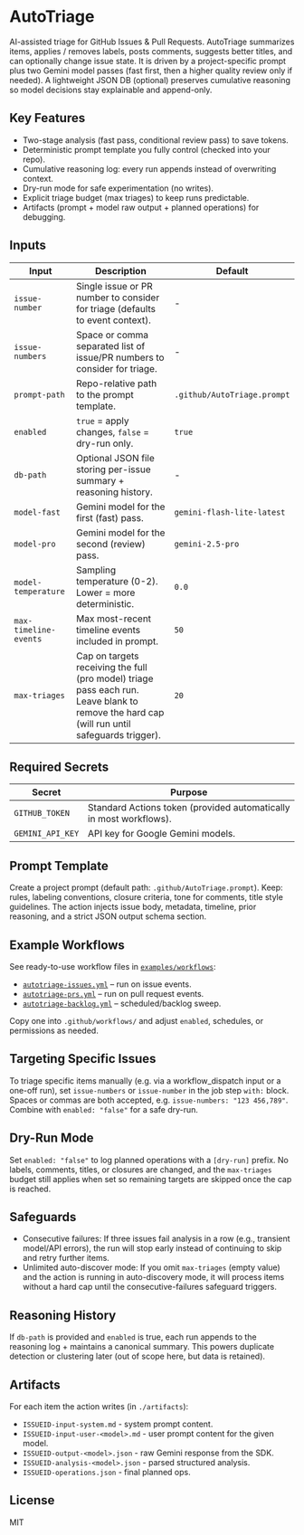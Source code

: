 # AutoTriage

AI-assisted triage for GitHub Issues & Pull Requests. AutoTriage summarizes items, applies / removes labels, posts comments, suggests better titles, and can optionally change issue state. It is driven by a project-specific prompt plus two Gemini model passes (fast first, then a higher quality review only if needed). A lightweight JSON DB (optional) preserves cumulative reasoning so model decisions stay explainable and append-only.

## Key Features

* Two-stage analysis (fast pass, conditional review pass) to save tokens.
* Deterministic prompt template you fully control (checked into your repo).
* Cumulative reasoning log: every run appends instead of overwriting context.
* Dry-run mode for safe experimentation (no writes).
* Explicit triage budget (max triages) to keep runs predictable.
* Artifacts (prompt + model raw output + planned operations) for debugging.

## Inputs

| Input | Description | Default |
|-------|-------------|---------|
| `issue-number` | Single issue or PR number to consider for triage (defaults to event context). | - |
| `issue-numbers` | Space or comma separated list of issue/PR numbers to consider for triage. | - |
| `prompt-path` | Repo-relative path to the prompt template. | `.github/AutoTriage.prompt` |
| `enabled` | `true` = apply changes, `false` = dry-run only. | `true` |
| `db-path` | Optional JSON file storing per-issue summary + reasoning history. | - |
| `model-fast` | Gemini model for the first (fast) pass. | `gemini-flash-lite-latest` |
| `model-pro` | Gemini model for the second (review) pass. | `gemini-2.5-pro` |
| `model-temperature` | Sampling temperature (0-2). Lower = more deterministic. | `0.0` |
| `max-timeline-events` | Max most-recent timeline events included in prompt. | `50` |
| `max-triages` | Cap on targets receiving the full (pro model) triage pass each run. Leave blank to remove the hard cap (will run until safeguards trigger). | `20` |

## Required Secrets

| Secret | Purpose |
|--------|---------|
| `GITHUB_TOKEN` | Standard Actions token (provided automatically in most workflows). |
| `GEMINI_API_KEY` | API key for Google Gemini models. |

## Prompt Template

Create a project prompt (default path: `.github/AutoTriage.prompt`). Keep: rules, labeling conventions, closure criteria, tone for comments, title style guidelines. The action injects issue body, metadata, timeline, prior reasoning, and a strict JSON output schema section.

## Example Workflows

See ready-to-use workflow files in [`examples/workflows`](./examples/workflows/):

* [`autotriage-issues.yml`](./examples/workflows/autotriage-issues.yml) – run on issue events.
* [`autotriage-prs.yml`](./examples/workflows/autotriage-prs.yml) – run on pull request events.
* [`autotriage-backlog.yml`](./examples/workflows/autotriage-backlog.yml) – scheduled/backlog sweep.

Copy one into `.github/workflows/` and adjust `enabled`, schedules, or permissions as needed.

## Targeting Specific Issues

To triage specific items manually (e.g. via a workflow_dispatch input or a one-off run), set `issue-numbers` or `issue-number` in the job step `with:` block. Spaces or commas are both accepted, e.g. `issue-numbers: "123 456,789"`. Combine with `enabled: "false"` for a safe dry-run.

## Dry-Run Mode

Set `enabled: "false"` to log planned operations with a `[dry-run]` prefix. No labels, comments, titles, or closures are changed, and the `max-triages` budget still applies when set so remaining targets are skipped once the cap is reached.

## Safeguards

* Consecutive failures: If three issues fail analysis in a row (e.g., transient model/API errors), the run will stop early instead of continuing to skip and retry further items.
* Unlimited auto-discover mode: If you omit `max-triages` (empty value) and the action is running in auto-discovery mode, it will process items without a hard cap until the consecutive-failures safeguard triggers.

## Reasoning History

If `db-path` is provided and `enabled` is true, each run appends to the reasoning log + maintains a canonical summary. This powers duplicate detection or clustering later (out of scope here, but data is retained).

## Artifacts

For each item the action writes (in `./artifacts`):

* `ISSUEID-input-system.md` - system prompt content.
* `ISSUEID-input-user-<model>.md` - user prompt content for the given model.
* `ISSUEID-output-<model>.json` - raw Gemini response from the SDK.
* `ISSUEID-analysis-<model>.json` - parsed structured analysis.
* `ISSUEID-operations.json` - final planned ops.

## License

MIT
